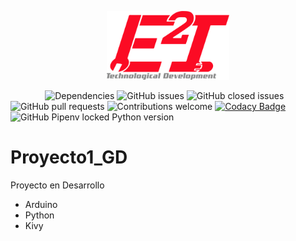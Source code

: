 <p align="center"><img src="Imagenes/Logo_Final.png" width="196px"><p>

&nbsp;&nbsp;&nbsp;&nbsp;&nbsp;&nbsp;&nbsp;&nbsp;&nbsp;&nbsp;&nbsp;&nbsp;&nbsp;
![Dependencies](https://img.shields.io/badge/dependencies-up%20to%20date-brightgreen.svg)
![GitHub issues](https://img.shields.io/github/issues-raw/e2innovation/Proyecto1_GD)
![GitHub closed issues](https://img.shields.io/github/issues-closed-raw/e2innovation/Proyecto1_GD)
![GitHub pull requests](https://img.shields.io/github/issues-pr/e2innovation/Proyecto1_GD)
![Contributions welcome](https://img.shields.io/badge/contributions-welcome-orange.svg)
[![Codacy Badge](https://api.codacy.com/project/badge/Grade/7fdadea784e44560885ccfa3d02c0ffc)](https://www.codacy.com/manual/eduardo-zarate/Proyecto1_GD?utm_source=github.com&amp;utm_medium=referral&amp;utm_content=e2innovation/Proyecto1_GD&amp;utm_campaign=Badge_Grade)
![GitHub Pipenv locked Python version](https://img.shields.io/github/pipenv/locked/python-version/e2innovation/Proyecto1_GD)

# Proyecto1_GD

Proyecto en Desarrollo
- Arduino
- Python
- Kivy
